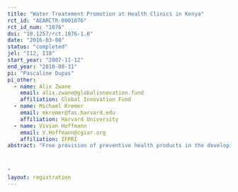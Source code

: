 ```yaml
---
title: "Water Treatement Promotion at Health Clinics in Kenya"
rct_id: "AEARCTR-0001076"
rct_id_num: "1076"
doi: "10.1257/rct.1076-1.0"
date: "2016-03-08"
status: "completed"
jel: "I12, I18"
start_year: "2007-11-12"
end_year: "2010-08-31"
pi: "Pascaline Dupas"
pi_other:
  - name: Alix Zwane
    email: alix.zwane@globalinnovation.fund
    affiliation: Global Innovation Fund
  - name: Michael Kremer
    email: mkremer@fas.harvard.edu
    affiliation: Harvard University
  - name: Vivian Hoffmann
    email: V.Hoffmann@cgiar.org
    affiliation: IFPRI
abstract: "Free provision of preventive health products in the developing world can dramatically increase access. A concern about free provision is that people who take health products for free may not use them, with associated wasted resources. This trial compares take-up and usage of point of use water treatment solution under alternative free distribution mechanisms against cost-sharing.

"
layout: registration
---
```


